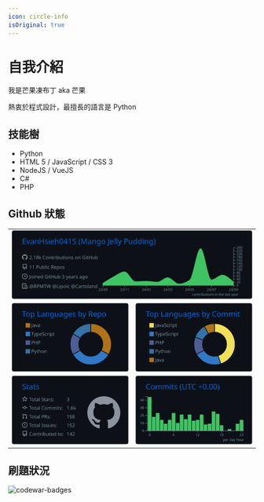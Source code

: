 ```yaml
---
icon: circle-info
isOriginal: true
---
```


# 自我介紹

我是芒果凍布丁 aka 芒果

熱衷於程式設計，最擅長的語言是 Python

## 技能樹

- <FontIcon icon="fa-brands fa-python"/> Python
- <FontIcon icon="fa-brands fa-html5"/> HTML 5 / <FontIcon icon="fa-brands fa-js"/> JavaScript / <FontIcon icon="fa-brands fa-css3-alt"/> CSS 3
- <FontIcon icon="fa-brands fa-node-js"/> NodeJS / <FontIcon icon="fa-brands fa-vuejs"/> VueJS
- C#
- <FontIcon icon="fa-brands fa-php"/> PHP

## Github 狀態

<table>
  <tr>
    <td colspan="2">
      <img src="https://raw.githubusercontent.com/EvanHsieh0415/github-profile-summary-cards/master/profile-summary-card-output/github_dark/0-profile-details.svg">
    </td>
  </tr>
  <tr>
    <td>
      <img src="https://raw.githubusercontent.com/EvanHsieh0415/github-profile-summary-cards/master/profile-summary-card-output/github_dark/1-repos-per-language.svg">
    </td>
    <td>
      <img src="https://raw.githubusercontent.com/EvanHsieh0415/github-profile-summary-cards/master/profile-summary-card-output/github_dark/2-most-commit-language.svg">
    </td>
  </tr>
  <tr>
    <td>
      <img src="https://raw.githubusercontent.com/EvanHsieh0415/github-profile-summary-cards/master/profile-summary-card-output/github_dark/3-stats.svg">
    </td>
    <td>
      <img src="https://raw.githubusercontent.com/EvanHsieh0415/github-profile-summary-cards/master/profile-summary-card-output/github_dark/4-productive-time.svg">
    </td>
  </tr>
</table>

## 刷題狀況

![codewar-badges](https://www.codewars.com/users/EvanHsieh0415/badges/large)
